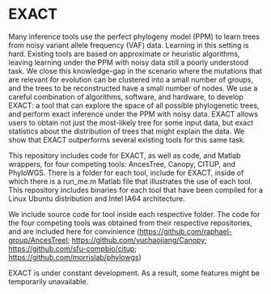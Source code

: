 # EXACT
Many inference tools use the perfect phylogeny model (PPM) to learn trees from noisy variant allele frequency (VAF) data. Learning in this setting is hard. Existing tools are based on approximate or heuristic algorithms, leaving learning under the PPM with noisy data still a poorly understood task. We close this knowledge-gap in the scenario where the mutations that are relevant for evolution can be clustered into a small number of groups, and the trees to be reconstructed have a small number of nodes. We use a careful combination of algorithms, software, and hardware, to develop EXACT: a tool that can explore the space of all possible phylogenetic trees, and perform exact inference under the PPM with noisy data. EXACT allows users to obtain not just the most-likely tree for some input data, but exact statistics about the distribution of trees that might explain the data. We show that EXACT outperforms several existing tools for this same task.

This repository includes code for EXACT, as well as code, and Matlab wrappers, for four competing tools: AncesTree, Canopy, CITUP, and PhyloWGS. There is a folder for each tool, include for EXACT, inside of which there is a run_me.m Matlab file that illustrates the use of each tool. This repository includes binaries for each tool that have been compiled for a Linux Ubuntu distribution and Intel IA64 architecture.

We include source code for tool inside each respective folder. The code for the four competing tools was obtained from their respective repositories, and are included here for convinience (https://github.com/raphael-group/AncesTreel; https://github.com/yuchaojiang/Canopy; https://github.com/sfu-compbio/citup; https://github.com/morrislab/phylowgs)



EXACT is under constant development. As a result, some features might be temporarily unavailable.
